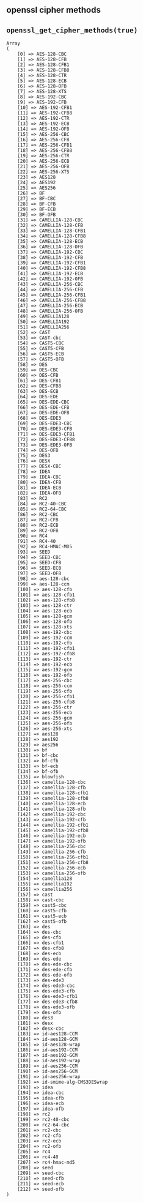 ## openssl cipher methods

## `openssl_get_cipher_methods(true)`


	Array
	(
	    [0] => AES-128-CBC
	    [1] => AES-128-CFB
	    [2] => AES-128-CFB1
	    [3] => AES-128-CFB8
	    [4] => AES-128-CTR
	    [5] => AES-128-ECB
	    [6] => AES-128-OFB
	    [7] => AES-128-XTS
	    [8] => AES-192-CBC
	    [9] => AES-192-CFB
	    [10] => AES-192-CFB1
	    [11] => AES-192-CFB8
	    [12] => AES-192-CTR
	    [13] => AES-192-ECB
	    [14] => AES-192-OFB
	    [15] => AES-256-CBC
	    [16] => AES-256-CFB
	    [17] => AES-256-CFB1
	    [18] => AES-256-CFB8
	    [19] => AES-256-CTR
	    [20] => AES-256-ECB
	    [21] => AES-256-OFB
	    [22] => AES-256-XTS
	    [23] => AES128
	    [24] => AES192
	    [25] => AES256
	    [26] => BF
	    [27] => BF-CBC
	    [28] => BF-CFB
	    [29] => BF-ECB
	    [30] => BF-OFB
	    [31] => CAMELLIA-128-CBC
	    [32] => CAMELLIA-128-CFB
	    [33] => CAMELLIA-128-CFB1
	    [34] => CAMELLIA-128-CFB8
	    [35] => CAMELLIA-128-ECB
	    [36] => CAMELLIA-128-OFB
	    [37] => CAMELLIA-192-CBC
	    [38] => CAMELLIA-192-CFB
	    [39] => CAMELLIA-192-CFB1
	    [40] => CAMELLIA-192-CFB8
	    [41] => CAMELLIA-192-ECB
	    [42] => CAMELLIA-192-OFB
	    [43] => CAMELLIA-256-CBC
	    [44] => CAMELLIA-256-CFB
	    [45] => CAMELLIA-256-CFB1
	    [46] => CAMELLIA-256-CFB8
	    [47] => CAMELLIA-256-ECB
	    [48] => CAMELLIA-256-OFB
	    [49] => CAMELLIA128
	    [50] => CAMELLIA192
	    [51] => CAMELLIA256
	    [52] => CAST
	    [53] => CAST-cbc
	    [54] => CAST5-CBC
	    [55] => CAST5-CFB
	    [56] => CAST5-ECB
	    [57] => CAST5-OFB
	    [58] => DES
	    [59] => DES-CBC
	    [60] => DES-CFB
	    [61] => DES-CFB1
	    [62] => DES-CFB8
	    [63] => DES-ECB
	    [64] => DES-EDE
	    [65] => DES-EDE-CBC
	    [66] => DES-EDE-CFB
	    [67] => DES-EDE-OFB
	    [68] => DES-EDE3
	    [69] => DES-EDE3-CBC
	    [70] => DES-EDE3-CFB
	    [71] => DES-EDE3-CFB1
	    [72] => DES-EDE3-CFB8
	    [73] => DES-EDE3-OFB
	    [74] => DES-OFB
	    [75] => DES3
	    [76] => DESX
	    [77] => DESX-CBC
	    [78] => IDEA
	    [79] => IDEA-CBC
	    [80] => IDEA-CFB
	    [81] => IDEA-ECB
	    [82] => IDEA-OFB
	    [83] => RC2
	    [84] => RC2-40-CBC
	    [85] => RC2-64-CBC
	    [86] => RC2-CBC
	    [87] => RC2-CFB
	    [88] => RC2-ECB
	    [89] => RC2-OFB
	    [90] => RC4
	    [91] => RC4-40
	    [92] => RC4-HMAC-MD5
	    [93] => SEED
	    [94] => SEED-CBC
	    [95] => SEED-CFB
	    [96] => SEED-ECB
	    [97] => SEED-OFB
	    [98] => aes-128-cbc
	    [99] => aes-128-ccm
	    [100] => aes-128-cfb
	    [101] => aes-128-cfb1
	    [102] => aes-128-cfb8
	    [103] => aes-128-ctr
	    [104] => aes-128-ecb
	    [105] => aes-128-gcm
	    [106] => aes-128-ofb
	    [107] => aes-128-xts
	    [108] => aes-192-cbc
	    [109] => aes-192-ccm
	    [110] => aes-192-cfb
	    [111] => aes-192-cfb1
	    [112] => aes-192-cfb8
	    [113] => aes-192-ctr
	    [114] => aes-192-ecb
	    [115] => aes-192-gcm
	    [116] => aes-192-ofb
	    [117] => aes-256-cbc
	    [118] => aes-256-ccm
	    [119] => aes-256-cfb
	    [120] => aes-256-cfb1
	    [121] => aes-256-cfb8
	    [122] => aes-256-ctr
	    [123] => aes-256-ecb
	    [124] => aes-256-gcm
	    [125] => aes-256-ofb
	    [126] => aes-256-xts
	    [127] => aes128
	    [128] => aes192
	    [129] => aes256
	    [130] => bf
	    [131] => bf-cbc
	    [132] => bf-cfb
	    [133] => bf-ecb
	    [134] => bf-ofb
	    [135] => blowfish
	    [136] => camellia-128-cbc
	    [137] => camellia-128-cfb
	    [138] => camellia-128-cfb1
	    [139] => camellia-128-cfb8
	    [140] => camellia-128-ecb
	    [141] => camellia-128-ofb
	    [142] => camellia-192-cbc
	    [143] => camellia-192-cfb
	    [144] => camellia-192-cfb1
	    [145] => camellia-192-cfb8
	    [146] => camellia-192-ecb
	    [147] => camellia-192-ofb
	    [148] => camellia-256-cbc
	    [149] => camellia-256-cfb
	    [150] => camellia-256-cfb1
	    [151] => camellia-256-cfb8
	    [152] => camellia-256-ecb
	    [153] => camellia-256-ofb
	    [154] => camellia128
	    [155] => camellia192
	    [156] => camellia256
	    [157] => cast
	    [158] => cast-cbc
	    [159] => cast5-cbc
	    [160] => cast5-cfb
	    [161] => cast5-ecb
	    [162] => cast5-ofb
	    [163] => des
	    [164] => des-cbc
	    [165] => des-cfb
	    [166] => des-cfb1
	    [167] => des-cfb8
	    [168] => des-ecb
	    [169] => des-ede
	    [170] => des-ede-cbc
	    [171] => des-ede-cfb
	    [172] => des-ede-ofb
	    [173] => des-ede3
	    [174] => des-ede3-cbc
	    [175] => des-ede3-cfb
	    [176] => des-ede3-cfb1
	    [177] => des-ede3-cfb8
	    [178] => des-ede3-ofb
	    [179] => des-ofb
	    [180] => des3
	    [181] => desx
	    [182] => desx-cbc
	    [183] => id-aes128-CCM
	    [184] => id-aes128-GCM
	    [185] => id-aes128-wrap
	    [186] => id-aes192-CCM
	    [187] => id-aes192-GCM
	    [188] => id-aes192-wrap
	    [189] => id-aes256-CCM
	    [190] => id-aes256-GCM
	    [191] => id-aes256-wrap
	    [192] => id-smime-alg-CMS3DESwrap
	    [193] => idea
	    [194] => idea-cbc
	    [195] => idea-cfb
	    [196] => idea-ecb
	    [197] => idea-ofb
	    [198] => rc2
	    [199] => rc2-40-cbc
	    [200] => rc2-64-cbc
	    [201] => rc2-cbc
	    [202] => rc2-cfb
	    [203] => rc2-ecb
	    [204] => rc2-ofb
	    [205] => rc4
	    [206] => rc4-40
	    [207] => rc4-hmac-md5
	    [208] => seed
	    [209] => seed-cbc
	    [210] => seed-cfb
	    [211] => seed-ecb
	    [212] => seed-ofb
	)

